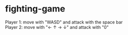 # fighting-game

Player 1: move with "WASD" and attack with the space bar <br>
Player 2: move with "← ↑ → ↓" and attack with "0"
